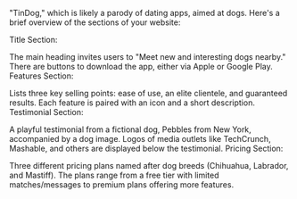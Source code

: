 "TinDog," which is likely a parody of dating apps, aimed at dogs. Here's a brief overview of the sections of your website:

Title Section:

The main heading invites users to "Meet new and interesting dogs nearby."
There are buttons to download the app, either via Apple or Google Play.
Features Section:

Lists three key selling points: ease of use, an elite clientele, and guaranteed results.
Each feature is paired with an icon and a short description.
Testimonial Section:

A playful testimonial from a fictional dog, Pebbles from New York, accompanied by a dog image.
Logos of media outlets like TechCrunch, Mashable, and others are displayed below the testimonial.
Pricing Section:

Three different pricing plans named after dog breeds (Chihuahua, Labrador, and Mastiff).
The plans range from a free tier with limited matches/messages to premium plans offering more features.
